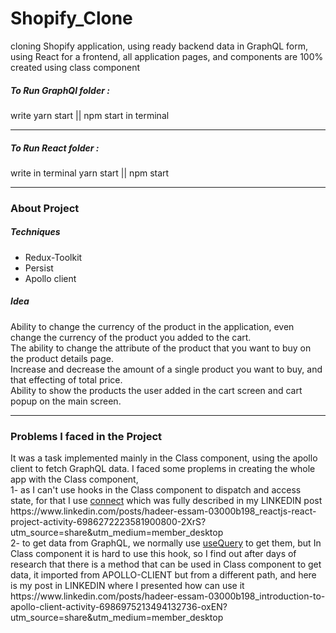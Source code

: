 <h1>Shopify_Clone</h1>
<p>
cloning Shopify application, using ready backend data in GraphQL form,
using React for a frontend, all application pages,
and components are 100% created using class component
</p>
<div>
  <h5>To Run GraphQl folder : </h5>
  <p> write yarn start || npm start in terminal </p>
  
  ---
  
  <h5>To Run React folder : </h5>
  <p> write in terminal yarn start || npm start </p>
  
  ---
  
  <h3> About Project </h3>
  <div>
    <h5> Techniques </h5>
    <ul>
      <li>Redux-Toolkit</li>
      <li>Persist</li>
      <li>Apollo client</li>
    </ul>
    <h5> Idea </h5>
    <p>
      Ability to change the currency of the product in the application, even change the currency of the product you added to the cart.</br>
      The ability to change the attribute of the product that you want to buy on the product details page.</br>
      Increase and decrease the amount of a single product you want to buy, and that effecting of total price.</br>
      Ability to show the products the user added in the cart screen and cart popup on the main screen.</br>
    </p>
  </div>
  
  ---
  
  <h3> Problems I faced in the Project </h3>
  <p>
    It was a task implemented mainly in the Class component, using the apollo client to fetch GraphQL data.
    I faced some proplems in creating the whole app with the Class component, </br>
    1- as I can't use hooks in the Class component to
    dispatch and access state, for that I use <ins>connect</ins> which was fully described in my LINKEDIN post 
    https://www.linkedin.com/posts/hadeer-essam-03000b198_reactjs-react-project-activity-6986272223581900800-2XrS?utm_source=share&utm_medium=member_desktop</br>
    2- to get data from GraphQL, we normally use <ins>useQuery</ins> to get them, but In Class component it is hard to use this hook,
    so I find out after days of research that there is a method that can be used in Class component to get data, it imported from APOLLO-CLIENT but
    from a different path, and here is my post in LINKEDIN where I presented how can use it
    https://www.linkedin.com/posts/hadeer-essam-03000b198_introduction-to-apollo-client-activity-6986975213494132736-oxEN?utm_source=share&utm_medium=member_desktop
  </p>
</div>
